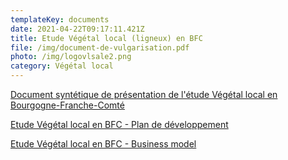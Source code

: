 ```yaml
---
templateKey: documents
date: 2021-04-22T09:17:11.421Z
title: Etude Végétal local (ligneux) en BFC
file: /img/document-de-vulgarisation.pdf
photo: /img/logovlsale2.png
category: Végétal local
---
```

<a href="/img/document-de-vulgarisation.pdf" target="_blank">Document syntétique de présentation de l'étude Végétal local en Bourgogne-Franche-Comté</a>

<a href="/img/végétal-local-bfc_plan-de-développement.pdf" target="_blank">Etude Végétal local en BFC - Plan de développement</a>

<a href="/img/végétal-local-bfc_business-model.pdf" target="_blank">Etude Végétal local en BFC - Business model</a>
